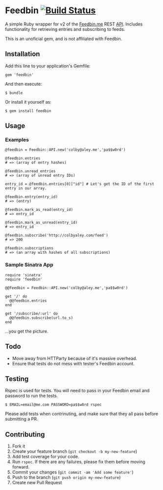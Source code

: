 Feedbin [![Build Status](https://travis-ci.org/ColbyAley/feedbin.png?branch=master)](https://travis-ci.org/ColbyAley/feedbin)
===

A simple Ruby wrapper for v2 of the [Feedbin.me](http://feedbin.me) REST [API](https://github.com/feedbin/feedbin-api). Includes functionality for retrieving entries and subscribing to feeds.

This is an unoficial gem, and is not affiliated with Feedbin.

## Installation

Add this line to your application's Gemfile:

  `gem 'feedbin'`

And then execute:

  `$ bundle`

Or install it yourself as:

  `$ gem install feedbin`

## Usage

### Examples
    @feedbin = Feedbin::API.new('colby@aley.me','pa$$w0rd')

    @feedbin.entries
    # => (array of entry hashes)

    @feedbin.unread_entries
    # => (array of unread entry IDs)

    entry_id = @feedbin.entries[0]["id"] # Let's get the ID of the first entry in our array.

    @feedbin.entry(entry_id)
    # => (entry)

    @feedbin.mark_as_read(entry_id)
    # => entry_id

    @feedbin.mark_as_unread(entry_id)
    # => entry_id

    @feedbin.subscribe('http://colbyaley.com/feed')
    # => 200

    @feedbin.subscriptions
    # => (an array with hashes of all subscriptions)

### Sample Sinatra App

    require 'sinatra'
    require 'feedbin'

    @@feedbin = Feedbin::API.new('colby@aley.me','pa$$w0rd')

    get '/' do
      @@feedbin.entries
    end

    get '/subscribe/:url' do
      @@feedbin.subscribe(url.to_s)
    end

...you get the picture.

## Todo
- Move away from HTTParty because of it's massive overhead.
- Ensure that tests do not mess with tester's Feedbin account.

## Testing

Rspec is used for tests. You will need to pass in your Feedbin email and password to run the tests.

  `$ EMAIL=email@me.com PASSWORD=pa$$w0rd rspec`

Please add tests when contrinuting, and make sure that they all pass before submitting a PR.

## Contributing

1. Fork it
2. Create your feature branch (`git checkout -b my-new-feature`)
3. Add test coverage for your code.
4. Run `rspec`. If there are any failures, please fix them before moving forward.
5. Commit your changes (`git commit -am 'Add some feature'`)
6. Push to the branch (`git push origin my-new-feature`)
7. Create new Pull Request